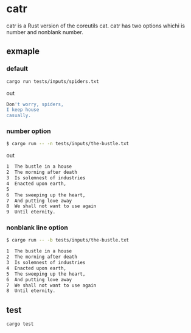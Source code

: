 # catr

catr is a Rust version of the coreutils cat.
catr has two options whichi is number and nonblank number.

## exmaple

### default

```bash
cargo run tests/inputs/spiders.txt
```

out

```bash
Don't worry, spiders,
I keep house
casually.
```

### number option

```bash
$ cargo run -- -n tests/inputs/the-bustle.txt
```

out

```bash
1  The bustle in a house
2  The morning after death
3  Is solemnest of industries
4  Enacted upon earth,
5
6  The sweeping up the heart,
7  And putting love away
8  We shall not want to use again
9  Until eternity.
```

### nonblank line option

```bash
$ cargo run -- -b tests/inputs/the-bustle.txt
```

```bash
1  The bustle in a house
2  The morning after death
3  Is solemnest of industries
4  Enacted upon earth,
5  The sweeping up the heart,
6  And putting love away
7  We shall not want to use again
8  Until eternity.
```

## test

```bash
cargo test
```
